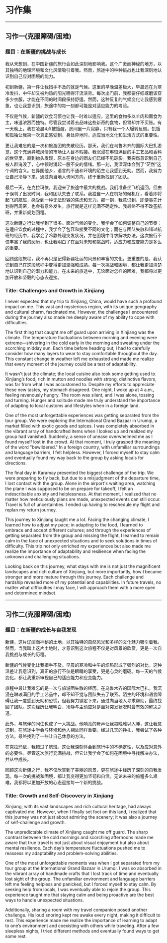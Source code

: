 # 习作集
---
## 习作一(克服障碍/困难)

### 题目：在新疆的挑战与成长

我从未想到，在中国新疆的旅行会如此深刻地影响我。这个广袤而神秘的地方，以其独特的地理环境和文化风情吸引着我。然而，旅途中的种种挑战也让我深刻地认识到自己应对困境的能力。

初到新疆，第一件让我措手不及的就是气候。这里的早晚温差极大，早晨还在为寒冷发抖，中午却又被灼热的阳光晒得汗流浃背。每次出门前，我都要仔细琢磨该穿多少衣服，才能在不同的时间段保持舒适。然而，这种反复的气候变化让我感到疲惫，也让我意识到，旅途中的每一刻都可能是对适应能力的考验。

不仅是气候，新疆的饮食习惯也让我一时难以适应。这里的食物多以羊肉和面食为主，味道浓烈而独特。尽管我尝试着去品味这些新奇的食物，但胃却并不买账。有一天晚上，我在凌晨4点被饿醒，房间里一片寂静，只有我一个人辗转反侧。饥饿和孤独让我第一次真正感受到，身处异地时，适应当地文化和生活方式的重要性。

更让我难忘的是一次和旅游团的失散经历。那天，我们在乌鲁木齐的国际大巴扎游览，这个充满异域风情的市场让人目不暇接。我沉浸在琳琅满目的手工艺品和香料的世界里，直到抬头发现，原本在身边的团友们已经不见踪影。我突然意识到自己被人群淹没了，心中顿时涌起一股不安的情绪。那一刻，我深深体会到了“茫然”这个词的含义。在异国他乡，语言的不通和环境的陌生让我感到无助。然而，我努力让自己冷静下来，通过向当地人询问方向，终于重新找到了团队。

最后一天，在克拉玛依，我迎来了旅途中最大的挑战。我们准备坐飞机返回，但由于误判了出发时间，我和团队失去了联系。我独自一人在机场的候机厅，看着即将起飞的航班，感受到一种无法形容的焦虑和无力。那一刻，我意识到，即便事先计划得再周密，也会有意外发生，旅行就是这样充满不确定性。我最终不得不改签航班，并重新规划回程。

这次新疆之行让我学到了很多。面对气候的变化，我学会了如何调整自己的节奏；在适应饮食的过程中，我学会了包容和接受不同的文化；而在与团队失散和错过航班的经历中，我学会了冷静处理突发状况，并在困境中寻求解决办法。这次旅行不仅丰富了我的阅历，也让我明白了在面对未知和挑战时，适应力和应变能力是多么的重要。

回顾这段旅程，我不再只是记得新疆壮丽的风景和丰富的文化，更重要的是，我认识到自己在这段旅程中变得更加坚强和成熟。每一次挑战和困境，都让我更加清楚地认识到自己的潜力和能力。在未来的旅途中，无论面对怎样的困难，我都将以更加开放和坚毅的心态去迎接。

### Title: Challenges and Growth in Xinjiang

I never expected that my trip to Xinjiang, China, would have such a profound impact on me. This vast and mysterious region, with its unique geography and cultural charm, fascinated me. However, the challenges I encountered during the journey also made me deeply aware of my ability to cope with difficulties.

The first thing that caught me off guard upon arriving in Xinjiang was the climate. The temperature fluctuations between morning and evening were extreme—shivering in the cold early in the morning and sweating under the scorching midday sun. Each time before heading out, I had to carefully consider how many layers to wear to stay comfortable throughout the day. This constant change in weather left me exhausted and made me realize that every moment of the journey could be a test of adaptability.

It wasn't just the climate; the local cuisine also took some getting used to. Xinjiang’s food, rich in mutton and noodles with strong, distinctive flavors, was far from what I was accustomed to. Despite my efforts to appreciate these new tastes, my stomach disagreed. One night, I woke up at 4 a.m., feeling ravenously hungry. The room was silent, and I was alone, tossing and turning. Hunger and solitude made me truly understand the importance of adapting to local customs and lifestyles when in a foreign land.

One of the most unforgettable experiences was getting separated from the tour group. We were exploring the International Grand Bazaar in Urumqi, a market filled with exotic goods and spices. I was completely absorbed in the vibrant array of handcrafted items when I looked up and realized my group had vanished. Suddenly, a sense of unease overwhelmed me as I found myself lost in the crowd. At that moment, I truly grasped the meaning of the word "bewildered." In a foreign country, with unfamiliar surroundings and language barriers, I felt helpless. However, I forced myself to stay calm and eventually found my way back to the group by asking locals for directions.

The final day in Karamay presented the biggest challenge of the trip. We were preparing to fly back, but due to a misjudgment of the departure time, I lost contact with the group. Alone in the airport's waiting area, watching the plane I was supposed to be on prepare for takeoff, I felt an indescribable anxiety and helplessness. At that moment, I realized that no matter how meticulously plans are made, unexpected events can still occur. Travel is full of uncertainties. I ended up having to reschedule my flight and replan my return journey.

This journey to Xinjiang taught me a lot. Facing the changing climate, I learned how to adjust my pace; in adapting to the food, I learned to embrace and accept different cultures; and through the experiences of getting separated from the group and missing the flight, I learned to remain calm in the face of unexpected situations and to seek solutions in times of difficulty. This trip not only enriched my experiences but also made me realize the importance of adaptability and resilience when facing the unknown and challenging situations.

Looking back on this journey, what stays with me is not just the magnificent landscapes and rich culture of Xinjiang, but more importantly, how I became stronger and more mature through this journey. Each challenge and hardship revealed more of my potential and capabilities. In future travels, no matter what difficulties I may face, I will approach them with a more open and determined mindset. 

---
## 习作二(克服障碍/困难)
### 题目：在新疆的成长与自我发现

新疆，这片辽阔而神秘的土地，以其独特的自然风光和多样的文化魅力吸引着我。然而，当我踏上这片土地时，才意识到这次旅程不仅是对风景的欣赏，更是一次自我挑战与成长的历程。

新疆的气候变化让我措手不及。早晨的寒冷和中午的炽热形成了强烈的对比，这种温差让我意识到，真正的旅行不仅是眼睛的享受，更是心灵的磨砺。每一天的气候变化，都让我重新审视自己的适应能力和应变能力。

旅程中最让我难忘的是一次与旅游团失散的经历。在乌鲁木齐的国际大巴扎，我沉浸在琳琅满目的手工艺品中，却不知不觉与团队失去了联系。陌生的环境和语言障碍让我一度感到无助和恐慌，但我努力镇定下来，通过向当地人寻求帮助，最终找回了团队。这次经历让我明白，冷静与主动应对是面对突发状况时最有效的解决之道。

此外，与旅伴的同住也成了一大挑战。他响亮的鼾声让我每晚难以入睡，这让我意识到，在旅途中学会与环境和他人相处同样重要。经过几天的挣扎，我尝试了各种方法，最终找到了一些让自己休息的方法。

在克拉玛依，我错过了航班。这让我深刻体会到旅行中的不确定性，以及应对意外的必要性。尽管这次旅行充满挑战，但它让我学会了如何在困境中寻找解决办法，并从中成长。

回顾这次新疆之行，我不仅欣赏到了美丽的风景，更在旅途中经历了深刻的自我发现。每一次的挑战和困境，都让我变得更加坚韧和自信。无论未来的旅程多么艰难，我都将以更加开放的心态迎接每一个新的挑战。

### Title: Growth and Self-Discovery in Xinjiang

Xinjiang, with its vast landscapes and rich cultural heritage, had always captivated me. However, when I finally set foot on this land, I realized that this journey was not just about admiring the scenery; it was also a journey of self-challenge and growth.

The unpredictable climate of Xinjiang caught me off guard. The sharp contrast between the cold mornings and scorching afternoons made me aware that true travel is not just about visual enjoyment but also about mental resilience. Each day’s temperature fluctuations pushed me to reassess my adaptability and problem-solving abilities.

One of the most unforgettable moments was when I got separated from my tour group at the International Grand Bazaar in Urumqi. I was so absorbed in the vibrant array of handmade crafts that I lost track of time and eventually lost sight of the group. The unfamiliar environment and language barriers left me feeling helpless and panicked, but I forced myself to stay calm. By seeking help from locals, I was eventually able to rejoin the group. This experience taught me that staying calm and being proactive are the best ways to handle unexpected situations.

Additionally, sharing a room with my travel companion posed another challenge. His loud snoring kept me awake every night, making it difficult to rest. This experience made me realize the importance of learning to adapt to one’s environment and coexisting with others while traveling. After a few sleepless nights, I tried different methods and eventually found ways to get some rest.
